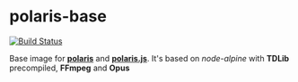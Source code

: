 # polaris-base

<a href="https://github.com/luksireiku/polaris-base/actions?query=workflow%3ADocker">
    <img alt="Build Status" src="https://github.com/luksireiku/polaris-base/workflows/Docker/badge.svg"></a>

Base image for **[polaris](https://github.com/luksireiku/polaris)** and **[polaris.js](https://github.com/luksireiku/polaris.js)**. It's based on _node-alpine_ with **TDLib** precompiled, **FFmpeg** and **Opus**
